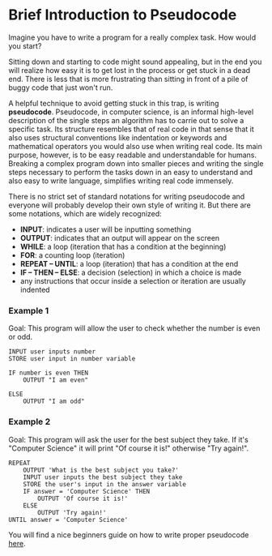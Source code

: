 # Brief Introduction to Pseudocode

Imagine you have to write a program for a really complex task. How would you start?

Sitting down and starting to code might sound appealing, but in the end you will realize how easy it is to get lost in the process or get stuck in a dead end. There is less that is more frustrating than sitting in front of a pile of buggy code that just won't run. 

A helpful technique to avoid getting stuck in this trap, is writing **pseudocode**. Pseudocode, in computer science, is an informal high-level description of the single steps an algorithm has to carrie out to solve a specific task. Its structure resembles that of real code in that sense that it also uses structural conventions like indentation or keywords and mathematical operators you would also use when writing real code. Its main purpose, however, is to be easy readable and understandable for humans. Breaking a complex program down into smaller pieces and writing the single steps necessary to perform the tasks down in an easy to understand and also easy to write language, simplifies writing real code immensely. 

There is no strict set of standard notations for writing pseudocode and everyone will probably develop their own style of writing it. But there are some notations, which are widely recognized:

* **INPUT**: indicates a user will be inputting something
* **OUTPUT**: indicates that an output will appear on the screen
* **WHILE**: a loop (iteration that has a condition at the beginning)
* **FOR**: a counting loop (iteration)
* **REPEAT – UNTIL**: a loop (iteration) that has a condition at the end
* **IF – THEN – ELSE**: a decision (selection) in which a choice is made
* any instructions that occur inside a selection or iteration are usually indented


### Example 1

Goal: This program will allow the user to check whether the number is even or odd.

```
INPUT user inputs number
STORE user input in number variable

IF number is even THEN
	OUTPUT "I am even"

ELSE
    OUTPUT "I am odd"

```


### Example 2

Goal: This program will ask the user for the best subject they take. If it's "Computer Science" it will print "Of course it is!" otherwise "Try again!".

```
REPEAT
	OUTPUT 'What is the best subject you take?'
	INPUT user inputs the best subject they take
	STORE the user's input in the answer variable
	IF answer = 'Computer Science' THEN
		OUTPUT 'Of course it is!'
	ELSE
		OUTPUT 'Try again!'
UNTIL answer = 'Computer Science'
```




You will find a nice beginners guide on how to write proper pseudocode [here](https://blog.usejournal.com/how-to-write-pseudocode-a-beginners-guide-29956242698).